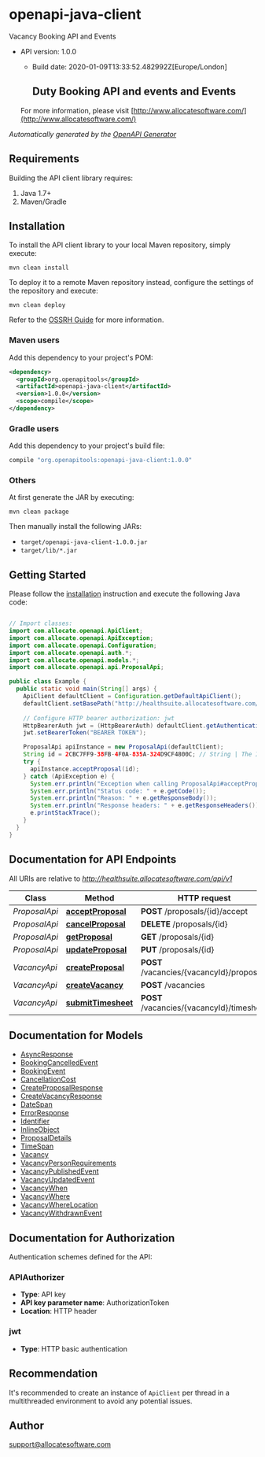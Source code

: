 # openapi-java-client

Vacancy Booking API and Events
- API version: 1.0.0
  - Build date: 2020-01-09T13:33:52.482992Z[Europe/London]

     ## Duty Booking API and events and Events 

  For more information, please visit [http://www.allocatesoftware.com/](http://www.allocatesoftware.com/)

*Automatically generated by the [OpenAPI Generator](https://openapi-generator.tech)*


## Requirements

Building the API client library requires:
1. Java 1.7+
2. Maven/Gradle

## Installation

To install the API client library to your local Maven repository, simply execute:

```shell
mvn clean install
```

To deploy it to a remote Maven repository instead, configure the settings of the repository and execute:

```shell
mvn clean deploy
```

Refer to the [OSSRH Guide](http://central.sonatype.org/pages/ossrh-guide.html) for more information.

### Maven users

Add this dependency to your project's POM:

```xml
<dependency>
  <groupId>org.openapitools</groupId>
  <artifactId>openapi-java-client</artifactId>
  <version>1.0.0</version>
  <scope>compile</scope>
</dependency>
```

### Gradle users

Add this dependency to your project's build file:

```groovy
compile "org.openapitools:openapi-java-client:1.0.0"
```

### Others

At first generate the JAR by executing:

```shell
mvn clean package
```

Then manually install the following JARs:

* `target/openapi-java-client-1.0.0.jar`
* `target/lib/*.jar`

## Getting Started

Please follow the [installation](#installation) instruction and execute the following Java code:

```java

// Import classes:
import com.allocate.openapi.ApiClient;
import com.allocate.openapi.ApiException;
import com.allocate.openapi.Configuration;
import com.allocate.openapi.auth.*;
import com.allocate.openapi.models.*;
import com.allocate.openapi.api.ProposalApi;

public class Example {
  public static void main(String[] args) {
    ApiClient defaultClient = Configuration.getDefaultApiClient();
    defaultClient.setBasePath("http://healthsuite.allocatesoftware.com/api/v1");
    
    // Configure HTTP bearer authorization: jwt
    HttpBearerAuth jwt = (HttpBearerAuth) defaultClient.getAuthentication("jwt");
    jwt.setBearerToken("BEARER TOKEN");

    ProposalApi apiInstance = new ProposalApi(defaultClient);
    String id = 2CBC7FF9-38FB-4F0A-835A-324D9CF4800C; // String | The ID of the proposal
    try {
      apiInstance.acceptProposal(id);
    } catch (ApiException e) {
      System.err.println("Exception when calling ProposalApi#acceptProposal");
      System.err.println("Status code: " + e.getCode());
      System.err.println("Reason: " + e.getResponseBody());
      System.err.println("Response headers: " + e.getResponseHeaders());
      e.printStackTrace();
    }
  }
}

```

## Documentation for API Endpoints

All URIs are relative to *http://healthsuite.allocatesoftware.com/api/v1*

Class | Method | HTTP request | Description
------------ | ------------- | ------------- | -------------
*ProposalApi* | [**acceptProposal**](docs/ProposalApi.md#acceptProposal) | **POST** /proposals/{id}/accept | 
*ProposalApi* | [**cancelProposal**](docs/ProposalApi.md#cancelProposal) | **DELETE** /proposals/{id} | 
*ProposalApi* | [**getProposal**](docs/ProposalApi.md#getProposal) | **GET** /proposals/{id} | 
*ProposalApi* | [**updateProposal**](docs/ProposalApi.md#updateProposal) | **PUT** /proposals/{id} | 
*VacancyApi* | [**createProposal**](docs/VacancyApi.md#createProposal) | **POST** /vacancies/{vacancyId}/proposals | 
*VacancyApi* | [**createVacancy**](docs/VacancyApi.md#createVacancy) | **POST** /vacancies | 
*VacancyApi* | [**submitTimesheet**](docs/VacancyApi.md#submitTimesheet) | **POST** /vacancies/{vacancyId}/timesheet | 


## Documentation for Models

 - [AsyncResponse](docs/AsyncResponse.md)
 - [BookingCancelledEvent](docs/BookingCancelledEvent.md)
 - [BookingEvent](docs/BookingEvent.md)
 - [CancellationCost](docs/CancellationCost.md)
 - [CreateProposalResponse](docs/CreateProposalResponse.md)
 - [CreateVacancyResponse](docs/CreateVacancyResponse.md)
 - [DateSpan](docs/DateSpan.md)
 - [ErrorResponse](docs/ErrorResponse.md)
 - [Identifier](docs/Identifier.md)
 - [InlineObject](docs/InlineObject.md)
 - [ProposalDetails](docs/ProposalDetails.md)
 - [TimeSpan](docs/TimeSpan.md)
 - [Vacancy](docs/Vacancy.md)
 - [VacancyPersonRequirements](docs/VacancyPersonRequirements.md)
 - [VacancyPublishedEvent](docs/VacancyPublishedEvent.md)
 - [VacancyUpdatedEvent](docs/VacancyUpdatedEvent.md)
 - [VacancyWhen](docs/VacancyWhen.md)
 - [VacancyWhere](docs/VacancyWhere.md)
 - [VacancyWhereLocation](docs/VacancyWhereLocation.md)
 - [VacancyWithdrawnEvent](docs/VacancyWithdrawnEvent.md)


## Documentation for Authorization

Authentication schemes defined for the API:
### APIAuthorizer

- **Type**: API key
- **API key parameter name**: AuthorizationToken
- **Location**: HTTP header

### jwt

- **Type**: HTTP basic authentication


## Recommendation

It's recommended to create an instance of `ApiClient` per thread in a multithreaded environment to avoid any potential issues.

## Author

support@allocatesoftware.com

